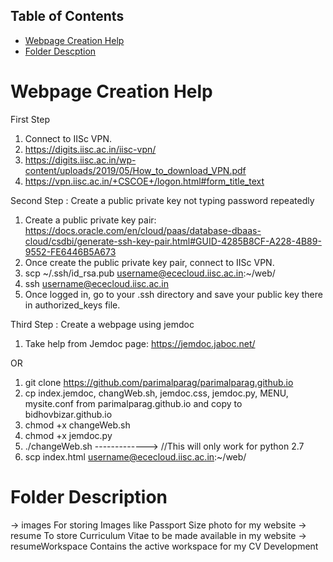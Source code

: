 ## Table of Contents
* [Webpage Creation Help](#webpage-creation)
* [Folder Descption](#folder-description)

# Webpage Creation Help

First Step
1. Connect to IISc VPN. 
2. https://digits.iisc.ac.in/iisc-vpn/
3. https://digits.iisc.ac.in/wp-content/uploads/2019/05/How_to_download_VPN.pdf
4. https://vpn.iisc.ac.in/+CSCOE+/logon.html#form_title_text 

Second Step : Create a public private key not typing password repeatedly
1. Create a public private key pair: https://docs.oracle.com/en/cloud/paas/database-dbaas-cloud/csdbi/generate-ssh-key-pair.html#GUID-4285B8CF-A228-4B89-9552-FE6446B5A673
2. Once create the public private key pair, connect to IISc VPN.  
3. scp ~/.ssh/id_rsa.pub username@ececloud.iisc.ac.in:~/web/
4. ssh username@ececloud.iisc.ac.in
5. Once logged in, go to your .ssh directory and save your public key there in authorized_keys file. 

Third Step : Create a webpage using jemdoc
1. Take help from Jemdoc page: https://jemdoc.jaboc.net/

OR 

1. git clone https://github.com/parimalparag/parimalparag.github.io
2. cp index.jemdoc, changWeb.sh, jemdoc.css, jemdoc.py, MENU, mysite.conf from parimalparag.github.io and copy to bidhovbizar.github.io 
3. chmod +x changeWeb.sh 
4. chmod +x jemdoc.py
5. ./changeWeb.sh -------------> //This will only work for python 2.7
6. scp index.html username@ececloud.iisc.ac.in:~/web/

# Folder Description
   -> images
   	For storing Images like Passport Size photo for my website
   -> resume
        To store Curriculum Vitae to be made available in my website
   -> resumeWorkspace
   	Contains the active workspace for my CV Development
